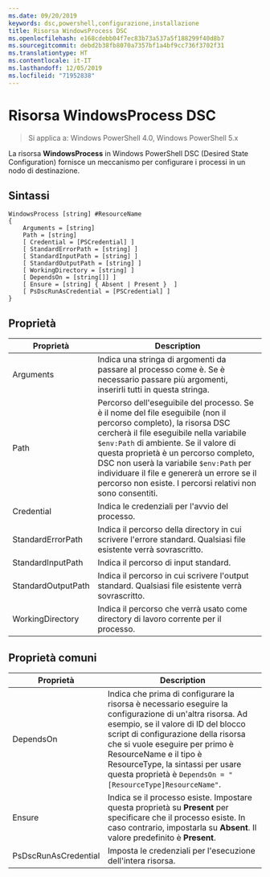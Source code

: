 ```yaml
---
ms.date: 09/20/2019
keywords: dsc,powershell,configurazione,installazione
title: Risorsa WindowsProcess DSC
ms.openlocfilehash: e168cdebb04f7ec83b73a537a5f188299f40d8b7
ms.sourcegitcommit: debd2b38fb8070a7357bf1a4bf9cc736f3702f31
ms.translationtype: HT
ms.contentlocale: it-IT
ms.lasthandoff: 12/05/2019
ms.locfileid: "71952838"
---
```

# <a name="dsc-windowsprocess-resource"></a>Risorsa WindowsProcess DSC

> Si applica a: Windows PowerShell 4.0, Windows PowerShell 5.x

La risorsa **WindowsProcess** in Windows PowerShell DSC (Desired State Configuration) fornisce un meccanismo per configurare i processi in un nodo di destinazione.

## <a name="syntax"></a>Sintassi

```Syntax
WindowsProcess [string] #ResourceName
{
    Arguments = [string]
    Path = [string]
    [ Credential = [PSCredential] ]
    [ StandardErrorPath = [string] ]
    [ StandardInputPath = [string] ]
    [ StandardOutputPath = [string] ]
    [ WorkingDirectory = [string] ]
    [ DependsOn = [string[]] ]
    [ Ensure = [string] { Absent | Present }  ]
    [ PsDscRunAsCredential = [PSCredential] ]
}
```

## <a name="properties"></a>Proprietà

|Proprietà |Description |
|---|---|
|Arguments |Indica una stringa di argomenti da passare al processo come è. Se è necessario passare più argomenti, inserirli tutti in questa stringa. |
|Path |Percorso dell'eseguibile del processo. Se è il nome del file eseguibile (non il percorso completo), la risorsa DSC cercherà il file eseguibile nella variabile `$env:Path` di ambiente. Se il valore di questa proprietà è un percorso completo, DSC non userà la variabile `$env:Path` per individuare il file e genererà un errore se il percorso non esiste. I percorsi relativi non sono consentiti. |
|Credential |Indica le credenziali per l'avvio del processo. |
|StandardErrorPath |Indica il percorso della directory in cui scrivere l'errore standard. Qualsiasi file esistente verrà sovrascritto. |
|StandardInputPath |Indica il percorso di input standard. |
|StandardOutputPath |Indica il percorso in cui scrivere l'output standard. Qualsiasi file esistente verrà sovrascritto. |
|WorkingDirectory |Indica il percorso che verrà usato come directory di lavoro corrente per il processo. |

## <a name="common-properties"></a>Proprietà comuni

|Proprietà |Description |
|---|---|
|DependsOn |Indica che prima di configurare la risorsa è necessario eseguire la configurazione di un'altra risorsa. Ad esempio, se il valore di ID del blocco script di configurazione della risorsa che si vuole eseguire per primo è ResourceName e il tipo è ResourceType, la sintassi per usare questa proprietà è `DependsOn = "[ResourceType]ResourceName"`. |
|Ensure |Indica se il processo esiste. Impostare questa proprietà su **Present** per specificare che il processo esiste. In caso contrario, impostarla su **Absent**. Il valore predefinito è **Present**. |
|PsDscRunAsCredential |Imposta le credenziali per l'esecuzione dell'intera risorsa. |